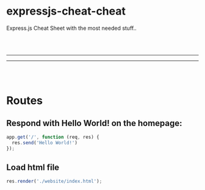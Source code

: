 # expressjs-cheat-cheat
Express.js Cheat Sheet with the most needed stuff..




<br />
<br />


 _____________________________________________________
 _____________________________________________________


<br />
<br />

# Routes

## Respond with Hello World! on the homepage:
```javascript
app.get('/', function (req, res) {
  res.send('Hello World!')
});
```

## Load html file
```javascript
res.render('./website/index.html');
```
